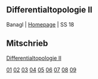 ## Differentialtopologie II
Banagl | [Homepage](https://www.mathi.uni-heidelberg.de/~banagl/teaching.htm) | SS 18

## Mitschrieb
[Differentialtopologie II](https://github.com/tholzschuh/uni-files/raw/master/difftop2/difftop2.pdf)

[01](https://github.com/tholzschuh/uni-files/raw/master/difftop2/lec-01.pdf)     [02](https://github.com/tholzschuh/uni-files/raw/master/difftop2/lec-02.pdf)     [03](https://github.com/tholzschuh/uni-files/raw/master/difftop2/lec-03.pdf)     [04](https://github.com/tholzschuh/uni-files/raw/master/difftop2/lec-04.pdf)     [05](https://github.com/tholzschuh/uni-files/raw/master/difftop2/lec-05.pdf)      [06](https://github.com/tholzschuh/uni-files/raw/master/difftop2/lec-06.pdf)     [07](https://github.com/tholzschuh/uni-files/raw/master/difftop2/lec-07.pdf)      [08](https://github.com/tholzschuh/uni-files/raw/master/difftop2/lec-08.pdf)     [09](https://github.com/tholzschuh/uni-files/raw/master/difftop2/lec-09.pdf)

